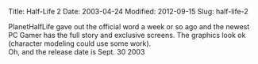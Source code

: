 Title: Half-Life 2
Date: 2003-04-24
Modified: 2012-09-15
Slug: half-life-2

PlanetHalfLife gave out the official word a week or so ago and the newest PC Gamer has the full story and exclusive screens. The graphics look ok (character modeling could use some work).<br />
Oh, and the release date is Sept. 30 2003
